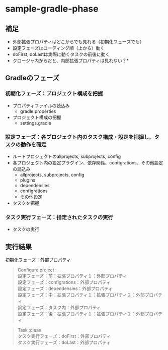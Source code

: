 # sample-gradle-phase
## 補足
* 外部拡張プロパティはどこからでも見れる（初期化フェーズでも）
* 設定フェーズはコーディング順（上から）動く
* doFirst, doLastは実際に動くタスクの前後に動く
* クロージャ内からだと、内部拡張プロパティは見れない？*

## Gradleのフェーズ
### 初期化フェーズ：プロジェクト構成を把握
* プロパティファイルの読込み
  * gradle.properties
* プロジェクト構成の把握
  * settings.gradle
	
### 設定フェーズ：各プロジェクト内のタスク構成・設定を把握し、タスクの動作を確定
* ルートプロジェクトのallprojects, subprojects, config
* 各プロジェクト内の設定プラグイン、依存関係、configrations、その他設定の読込み
  * allprojects, subprojects, config
  * plugins
  * dependensies
  * configrations
  * その他設定
* タスクを把握

### タスク実行フェーズ：指定されたタスクの実行
* タスクの実行

## 実行結果
初期化フェーズ：外部プロパティ<br>

> Configure project :<br>
設定フェーズ：前：拡張プロパティ１：外部プロパティ<br>
設定フェーズ：configrations：外部プロパティ<br>
設定フェーズ：dependensies：外部プロパティ<br>
設定フェーズ：中：拡張プロパティ１：拡張プロパティ２：外部プロパティ<br>
設定フェーズ：タスク内：外部プロパティ<br>
設定フェーズ：後：拡張プロパティ１：拡張プロパティ２：外部プロパティ<br>

> Task :clean<br>
タスク実行フェーズ：doFirst：外部プロパティ<br>
タスク実行フェーズ：doLast：外部プロパティ<br>
